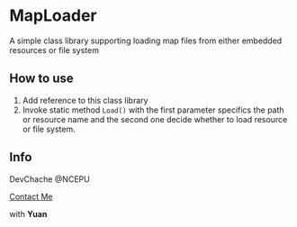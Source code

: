 # MapLoader
A simple class library supporting loading map files from either embedded resources or file system

## How to use
1. Add reference to this class library
2. Invoke static method `Load()` with the first parameter specifics the path or resource name and the second one decide whether to load resource or file system.

## Info
DevChache @NCEPU

[Contact Me](mailto://yangzd1996@outlook.com)

with **Yuan**
